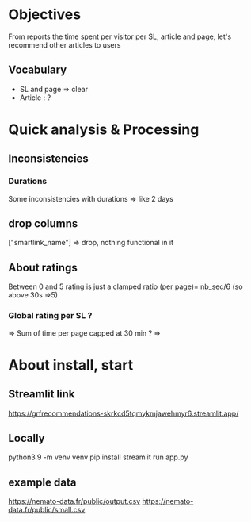 # Objectives
From reports the time spent per visitor per SL, article and page, let's recommend other articles to users

## Vocabulary
* SL and page => clear
* Article : ?


# Quick analysis & Processing 

## Inconsistencies

### Durations

Some inconsistencies with durations => like 2 days

## drop columns
["smartlink_name"] => drop, nothing functional in it

## About ratings
Between 0 and 5 rating is just a clamped ratio (per page)= nb_sec/6 (so above 30s =>5) 

### Global rating per SL ?
=> Sum of time per page capped at 30 min ?
=> 

# About install, start

## Streamlit link
<https://grfrecommendations-skrkcd5tqmykmjawehmyr6.streamlit.app/>

## Locally
python3.9 -m venv venv
pip install
streamlit run app.py

## example data
https://nemato-data.fr/public/output.csv
https://nemato-data.fr/public/small.csv